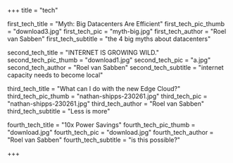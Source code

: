 +++
title = "tech"


first_tech_title = "Myth: Big Datacenters Are Efficient"
first_tech_pic_thumb = "download3.jpg"
first_tech_pic = "myth-big.jpg"
first_tech_author = "Roel van Sabben"
first_tech_subtitle = "the 4 big myths about datacenters"

second_tech_title = "INTERNET IS GROWING WILD."
second_tech_pic_thumb = "download1.jpg"
second_tech_pic = "a.jpg"
second_tech_author = "Roel van Sabben"
second_tech_subtitle = "internet capacity needs to become local"

third_tech_title = "What can I do with the new Edge Cloud?"
third_tech_pic_thumb = "nathan-shipps-230261.jpg"
third_tech_pic = "nathan-shipps-230261.jpg"
third_tech_author = "Roel van Sabben"
third_tech_subtitle = "Less is more"

fourth_tech_title = "10x Power Savings"
fourth_tech_pic_thumb = "download.jpg"
fourth_tech_pic = "download.jpg"
fourth_tech_author = "Roel van Sabben"
fourth_tech_subtitle = "is this possible?"


+++


